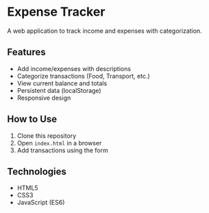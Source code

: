 # Expense Tracker

A web application to track income and expenses with categorization.

## Features
- Add income/expenses with descriptions
- Categorize transactions (Food, Transport, etc.)
- View current balance and totals
- Persistent data (localStorage)
- Responsive design

## How to Use
1. Clone this repository
2. Open `index.html` in a browser
3. Add transactions using the form

## Technologies
- HTML5
- CSS3
- JavaScript (ES6)
